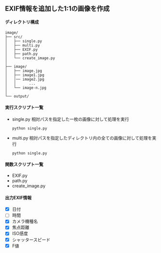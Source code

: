 ## EXIF情報を追加した1:1の画像を作成

#### ディレクトリ構成
```
image/
├── src/
│   ├── single.py
│   ├── multi.py
│   ├── EXIF.py
│   ├── path.py
│   └── create_image.py
│
├── image/
│   ├── image.jpg
│   ├── image1.jpg
│   │── image2.jpg
│   │      ...
│   └── image-n.jpg
│
└── output/
```

#### 実行スクリプト一覧
- single.py
    相対パスを指定した一枚の画像に対して処理を実行

    ```
    python single.py
    ```

- multi.py
    相対パスを指定したディレクトリ内の全ての画像に対して処理を実行
    ```terminal
    python single.py
    ```


#### 関数スクリプト一覧
- EXIF.py
- path.py
- create_image.py


#### 出力EXIF情報
- [x] 日付
- [ ] 時間
- [x] カメラ機種名
- [x] 焦点距離
- [x] ISO感度
- [x] シャッタースピード
- [x] F値
